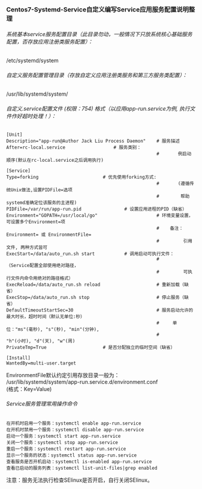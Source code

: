 ### Centos7-Systemd-Service自定义编写Service应用服务配置说明整理


###### 系统基本service服务配置目录（此目录勿动，一般情况下只放系统核心基础服务配置，否存放应用注册类服务配置）：
/etc/systemd/system

###### 自定义服务配置管理目录（存放自定义应用注册类服务和第三方服务类配置）：
/usr/lib/systemd/system/

###### 自定义.service配置文件 (权限：754) 格式（以应用app-run.service为例, 执行文件作好超时处理！）：

```
[Unit]
Description="app-run@Author Jack Liu Process Daemon" 	# 服务描述
After=rc-local.service					# 服务类别：  
                                                        #       例启动顺序(默认在rc-local.service之后调用执行)  

[Service]
Type=forking						# 优先使用forking方式:
                                                        #       (遵循传统Unix做法,设置PIDFile=选项
                                                        #        帮助systemd准确定位该服务的主进程)
PIDFile=/var/run/app-run.pid				# 设置应用进程的PID（缺省）
Environment="GOPATH=/usr/local/go"                      # 环境变量设置，可设置多个Environment=项
                                                        #    备注：Environment= 或 EnvironmentFile=
                                                        #         引用文件, 两种方式皆可
ExecStart=/data/auto_run.sh start			# 调用启动可执行文件：  
                                                        #        （Service配置全部使用绝对路径，  
                                                        #         可执行文件内命令用绝对的路径格式）  
ExecReload=/data/auto_run.sh reload                     # 重新加载（缺省）
ExecStop=/data/auto_run.sh stop                         # 停止服务（缺省）
DefaultTimeoutStartSec=30                               # 服务启动允许的最大时长，超时时间（默认无单位:秒）  
                                                        #     单位："ms"(毫秒), "s"(秒), "min"(分钟),
                                                        #           "h"(小时), "d"(天), "w"(周)  
PrivateTmp=True						# 是否分配独立的临时空间（缺省）								

[Install]
WantedBy=multi-user.target
```

EnvironmentFile默认约定引用存放目录一般为：  
/usr/lib/systemd/system/app-run.service.d/environment.conf  
(格式：Key=Value)    


###### Service服务管理常用操作命令
```
在开机时启用一个服务：systemctl enable app-run.service  
在开机时禁用一个服务：systemctl disable app-run.service
启动一个服务：systemctl start app-run.service  
关闭一个服务：systemctl stop app-run.service  
重启一个服务：systemctl restart app-run.service  
显示一个服务的状态：systemctl status app-run.service    
查看服务是否开机启动：systemctl is-enabled app-run.service  
查看已启动的服务列表：systemctl list-unit-files|grep enabled  
```

注意：服务无法执行检查SElinux是否开启，自行关闭SElinux。  
